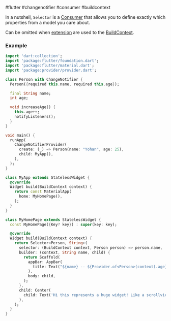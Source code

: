 #flutter #changenotifier #consumer #buildcontext 

In a nutshell, `Selector` is a [Consumer](/techstack/flutter/Consumer.md) that allows you to define exactly which properties from a model you care about.

Can be omitted when [extension](/techstack/flutter/extension.md) are used to the [BuildContext](/techstack/flutter/BuildContext.md).

### Example
```dart
import 'dart:collection';
import 'package:flutter/foundation.dart';
import 'package:flutter/material.dart';
import 'package:provider/provider.dart';

class Person with ChangeNotifier {
  Person({required this.name, required this.age});

  final String name;
  int age;

  void increaseAge() {
    this.age++;
    notifyListeners();
  }
}

void main() {
  runApp(
    ChangeNotifierProvider(
      create: (_) => Person(name: "Yohan", age: 25),
      child: MyApp(),
    ),
  );
}

class MyApp extends StatelessWidget {
  @override
  Widget build(BuildContext context) {
    return const MaterialApp(
      home: MyHomePage(),
    );
  }
}

class MyHomePage extends StatelessWidget {
  const MyHomePage({Key? key}) : super(key: key);

  @override
  Widget build(BuildContext context) {
    return Selector<Person, String>(
      selector: (BuildContext context, Person person) => person.name,
      builder: (context, String name, child) {
        return Scaffold(
          appBar: AppBar(
            title: Text("${name} -- ${Provider.of<Person>(context).age} yrs old"),
          ),
          body: child,
        );
      },
      child: Center(
        child: Text('Hi this represents a huge widget! Like a scrollview with 500 children!'),
      ),
    );
  }
}
```